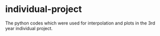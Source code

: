 # individual-project
The python codes which were used for interpolation and plots in the 3rd year individual project.
